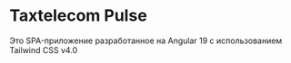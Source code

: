 # Taxtelecom Pulse

Это SPA-приложение разработанное на Angular 19 с использованием Tailwind CSS v4.0
